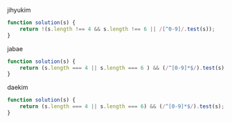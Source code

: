 jihyukim
```js
function solution(s) {
    return !(s.length !== 4 && s.length !== 6 || /[^0-9]/.test(s));
}
```

jabae
```js
function solution(s) {
    return (s.length === 4 || s.length === 6 ) && (/^[0-9]*$/).test(s);
}
```

daekim
```js
function solution(s) {
    return (s.length === 4 || s.length === 6) && (/^[0-9]*$/).test(s);
}
```
